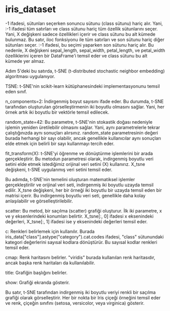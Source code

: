 # iris_dataset

-1 ifadesi, sütunları seçerken sonuncu sütunu (class sütunu) hariç alır. Yani, :-1 ifadesi tüm satırları ve class sütunu hariç tüm özellik sütunlarını seçer. Yani, X değişkeni sadece özellikleri içerir ve class sütunu bu alt kümede bulunmaz.
Bu satır, iloc fonksiyonu ile tüm satırları ve son sütunu hariç diğer sütunları seçer. :-1 ifadesi, bu seçimi yaparken son sütunu hariç alır. Bu nedenle, X değişkeni sepal_length, sepal_width, petal_length, ve petal_width özelliklerini içeren bir DataFrame'i temsil eder ve class sütunu bu alt kümede yer almaz.

Adım 5'deki bu satırda, t-SNE (t-distributed stochastic neighbor embedding) algoritması uygulanıyor. 

TSNE: t-SNE'nin scikit-learn kütüphanesindeki implementasyonunu temsil eden sınıf.

n_components=2: İndirgenmiş boyut sayısını ifade eder. Bu durumda, t-SNE tarafından oluşturulan görselleştirmenin iki boyutlu olmasını sağlar. Yani, her örnek artık iki boyutlu bir vektörle temsil edilecek.

random_state=42: Bu parametre, t-SNE'nin stokastik doğası nedeniyle işlemin yeniden üretilebilir olmasını sağlar. Yani, aynı parametrelerle tekrar çalıştığınızda aynı sonuçları alırsınız. random_state parametresinin değeri burada herhangi bir sayı olabilir, ancak genellikle kullanıcılar aynı sonuçları elde etmek için belirli bir sayı kullanmayı tercih eder.

fit_transform(X): t-SNE'yi öğrenme ve dönüştürme işlemlerini bir arada gerçekleştirir. Bu metodun parametresi olarak, indirgenmiş boyutlu veri setini elde etmek istediğimiz orijinal veri setini (X) kullanırız. X_tsne değişkeni, t-SNE uygulanmış veri setini temsil eder.

Bu adımda, t-SNE'nin temelini oluşturan matematiksel işlemler gerçekleştirilir ve orijinal veri seti, indirgenmiş iki boyutlu uzayda temsil edilir. X_tsne değişkeni, her bir örneği iki boyutlu bir uzayda temsil eden bir matrisi içerir. Bu indirgenmiş boyutlu veri seti, genellikle daha kolay anlaşılabilir ve görselleştirilebilir.

scatter: Bu metod, bir saçılma (scatter) grafiği oluşturur. İlk iki parametre, x ve y eksenlerindeki konumları belirtir. X_tsne[:, 0] ifadesi x eksenindeki değerleri, X_tsne[:, 1] ifadesi ise y eksenindeki değerleri temsil eder.

c: Renkleri belirlemek için kullanılır. Burada iris_data["class"].astype("category").cat.codes ifadesi, "class" sütunundaki kategori değerlerini sayısal kodlara dönüştürür. Bu sayısal kodlar renkleri temsil eder.

cmap: Renk haritasını belirler. "viridis" burada kullanılan renk haritasıdır, ancak başka renk haritaları da kullanılabilir.

title: Grafiğin başlığını belirler.

show: Grafiği ekranda gösterir.

Bu satır, t-SNE tarafından indirgenmiş iki boyutlu veriyi renkli bir saçılma grafiği olarak görselleştirir. Her bir nokta bir Iris çiçeği örneğini temsil eder ve renk, çiçeğin sınıfını (setosa, versicolor, veya virginica) gösterir.
